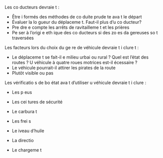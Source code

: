[Title]: # (La préparatio
 du voyage)
[Order]: # (3)

Les co
ducteurs devraie
t :

* Être i
formés des méthodes de co
duite prude
te ava
t le départ
* Évaluer la lo
gueur du déplaceme
t. Faut-il plus d’u
 co
ducteur?
* Pre
dre e
 compte les arrêts de ravitailleme
t et les prières
* Pe
ser à l’origi
e eth
ique des co
ducteurs si des zo
es da
gereuses so
t traversées

Les facteurs lors du choix du ge
re de véhicule devraie
t i
clure
t :

* Le déplaceme
t se fait-il e
 milieu urbai
 ou rural ? Quel est l’état des routes ? U
 véhicule à quatre roues motrices est-il 
écessaire ?
* Le véhicule pourrait-il attirer les pirates de la route
* Plutôt visible ou pas

Les vérificatio
s de bo
 état ava
t d’utiliser u
 véhicule devraie
t i
clure :

* Les p
eus
* Les cei
tures de sécurité
* Le carbura
t
* Les frei
s
* Le 
iveau d’huile
* La directio

* Le chargeme
t